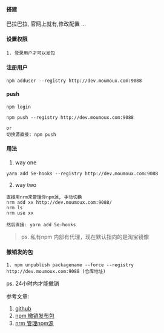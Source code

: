 #### 搭建

巴拉巴拉, 官网上就有,修改配置 ...

#### 设置权限

```
1. 登录用户才可以发包
```

#### 注册用户

```
npm adduser --registry http://dev.moumoux.com:9088

```

#### push

```
npm login

npm push --registry http://dev.moumoux.com:9088

or 
切换源直接: npm push

```


#### 用法

1. way one

```
yarn add 5e-hooks --registry http://dev.moumoux.com:9088
```

2. way two

``` 
直接用nrm来管理你npm源, 手动切换 
nrm add xx http://dev.moumoux.com:9088/
nrm ls
nrm use xx

然后直接: yarn add 5e-hooks
```

> ps. 私有npm 内部有代理，现在默认指向的是淘宝镜像

#### 撤销发的包

```
1. npm unpublish packagename --force --registry http://dev.moumoux.com:9088 (仓库地址)
```

ps. 24小时内才能撤销

参考文章:
1. [github](https://github.com/verdaccio/verdaccio)
2. [npm 撤销发布包](https://www.cnblogs.com/penghuwan/p/6973702.html#_label0)
3. [nrm 管理npm源](https://www.cnblogs.com/Jimc/p/10280774.html)